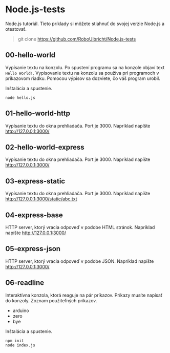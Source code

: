 # Node.js-tests
Node.js tutoriál. Tieto príklady si môžete stiahnuť do svojej verzie Node.js a otestovať.

> git clone https://github.com/RoboUlbricht/Node.js-tests

## 00-hello-world
Vypísanie textu na konzolu. Po spustení programu sa na konzole objaví text `Hello World!`. Vypisovanie textu na konzolu sa používa pri programoch v príkazovom riadku. Pomocou výpisov sa dozviete, čo váš program urobil.

Inštalácia a spustenie.
```
node hello.js
```

## 01-hello-world-http
Vypísanie textu do okna prehliadača. Port je 3000. Napríklad napíšte http://127.0.0.1:3000/

## 02-hello-world-express
Vypísanie textu do okna prehliadača. Port je 3000. Napríklad napíšte http://127.0.0.1:3000/

## 03-express-static
Vypísanie textu do okna prehliadača. Port je 3000. Napríklad napíšte http://127.0.0.1:3000/static/abc.txt

## 04-express-base
HTTP server, ktorý vracia odpoveď v podobe HTML stránok. Napríklad napíšte http://127.0.0.1:3000/

## 05-express-json
HTTP server, ktorý vracia odpoveď v podobe JSON. Napríklad napíšte http://127.0.0.1:3000/

## 06-readline
Interaktívna konzola, ktorá reaguje na pár príkazov. Príkazy musíte napísať do konzoly. Zoznam použiteľných príkazov.
- arduino
- zero
- bye

Inštalácia a spustenie.
```
npm init
node index.js
```
